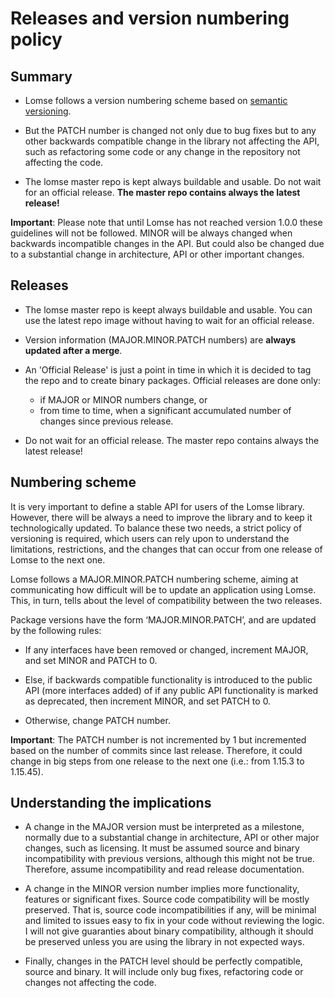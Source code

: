 Releases and version numbering policy
======================================

Summary
--------
- Lomse follows a version numbering scheme based on [semantic versioning](http://semver.org/).

- But the PATCH number is changed not only due to bug fixes but to any other backwards compatible change in the library not affecting the API, such as refactoring some code or any change in the repository not affecting the code.

- The lomse master repo is kept always buildable and usable. Do not wait for an official release. **The master repo contains always the latest release!**

**Important**: Please note that until Lomse has not reached version 1.0.0 these guidelines will not be followed. MINOR will be always changed when backwards incompatible changes in the API. But could also be changed due to a substantial change in architecture, API or other important changes.


Releases
-----------

- The lomse master repo is keept always buildable and usable. You can use the latest repo image without having to wait for an official release.

- Version information (MAJOR.MINOR.PATCH numbers) are **always updated after a merge**.

- An 'Official Release' is just a point in time in which it is decided to tag the repo and to create binary packages. Official  releases are done only:
    - if MAJOR or MINOR numbers change, or
    - from time to time, when a significant accumulated number of changes since previous release.

- Do not wait for an official release. The master repo contains always the latest release!


Numbering scheme
------------------

It is very important to define a stable API for users of the Lomse library. However, there will be always a need to improve the library and to keep it technologically updated. To balance these two needs, a strict policy of versioning is required, which users can rely upon to understand the limitations, restrictions, and the changes that can occur from one release of Lomse to the next one.

Lomse follows a MAJOR.MINOR.PATCH numbering scheme, aiming at communicating how difficult will be to update an application using Lomse. This, in turn, tells about the level of compatibility between the two releases.

Package versions have the form ‘MAJOR.MINOR.PATCH’, and are updated by the following rules:

- If any interfaces have been removed or changed, increment MAJOR, and set MINOR and PATCH to 0.

- Else, if backwards compatible functionality is introduced to the public API (more interfaces added) of if any public API functionality is marked as deprecated, then increment MINOR, and set PATCH to 0.

- Otherwise, change PATCH number.

**Important**:  The PATCH number is not incremented by 1 but incremented based on the number of commits since last release. Therefore, it could change in big steps from one release to the next one (i.e.: from 1.15.3 to 1.15.45).


Understanding the implications
--------------------------------

- A change in the MAJOR version must be interpreted as a milestone, normally due to a substantial change in architecture, API or other major changes, such as licensing. It must be assumed source and binary incompatibility with previous versions, although this might not be true. Therefore, assume incompatibility and read release documentation.

- A change in the MINOR version number implies more functionality, features or significant fixes. Source code compatibility will be mostly preserved. That is, source code incompatibilities if any, will be minimal and limited to issues easy to fix in your code without reviewing the logic. I will not give guaranties about binary compatibility, although it should be preserved unless you are using the library in not expected ways.

- Finally, changes in the PATCH level should be perfectly compatible, source and binary. It will include only bug fixes, refactoring code or changes not affecting the code.


